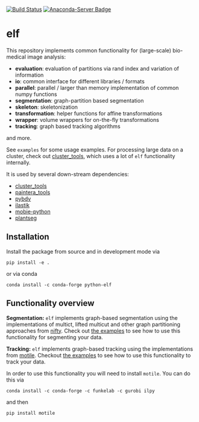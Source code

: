 [![Build Status](https://github.com/constantinpape/elf/workflows/build/badge.svg)](https://github.com/constantinpape/elf/actions)
[![Anaconda-Server Badge](https://anaconda.org/conda-forge/python-elf/badges/version.svg)](https://anaconda.org/conda-forge/python-elf)

# elf

This repository implements common functionality for (large-scale) bio-medical image analysis:
- **evaluation**: evaluation of partitions via rand index and variation of information
- **io**: common interface for different libraries / formats 
- **parallel**: parallel / larger than memory implementation of common numpy functions
- **segmentation**: graph-partition based segmentation
- **skeleton**: skeletonization
- **transformation**: helper functions for affine transformations
- **wrapper**: volume wrappers for on-the-fly transformations
- **tracking**: graph based tracking algorithms

and more.

See `examples` for some usage examples. For processing large data on a cluster, check out [cluster_tools](https://github.com/constantinpape/cluster_tools), which uses a lot of `elf` functionality internally.

It is used by several down-stream dependencies:
- [cluster_tools](https://github.com/constantinpape/cluster_tools)
- [paintera_tools](https://github.com/constantinpape/paintera_tools)
- [pybdv](https://github.com/constantinpape/pybdv)
- [ilastik](https://github.com/ilastik/ilastik)
- [mobie-python](https://github.com/mobie/mobie-utils-python)
- [plantseg](https://github.com/hci-unihd/plant-seg)

## Installation

Install the package from source and in development mode via
```
pip install -e .
```
or via conda
```
conda install -c conda-forge python-elf
```

## Functionality overview

**Segmentation:** `elf` implements graph-based segmentation using the implementations of multict, lifted multicut and other graph partitioning approaches from [nifty](https://github.com/DerThorsten/nifty).
Check out [the examples](https://github.com/constantinpape/elf/tree/master/example/segmentation) to see how to use this functionality for segmenting your data.

**Tracking:** `elf` implements graph-based tracking using the implementations from [motile](https://github.com/funkelab/motile).
Checkout [the examples](https://github.com/constantinpape/elf/tree/master/example/tracking) to see how to use this functionality to track your data.

In order to use this functionality you will need to install `motile`. You can do this via
```
conda install -c conda-forge -c funkelab -c gurobi ilpy
```
and then
```
pip install motile
```
